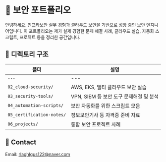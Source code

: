 # 🔐 보안 포트폴리오

안녕하세요. 인프라보안 실무 경험과 클라우드 보안을 기반으로 성장 중인 보안 엔지니어입니다.
이 포트폴리오는 제가 실제 경험한 문제 해결 사례, 클라우드 실습, 자동화 스크립트, 프로젝트 등을 정리한 공간입니다.

## 📁 디렉토리 구조

| 폴더 | 설명 |
|------|------|
| `---` | --- |
| `02_cloud-security/` | AWS, EKS, 멀티 클라우드 보안 실습 |
| `03_security-tools/` | VPN, SIEM 등 보안 도구 문제해결 및 분석 |
| `04_automation-scripts/` | 보안 자동화를 위한 스크립트 모음 |
| `05_certification-notes/` | 정보보안기사 등 자격증 준비 자료 |
| `06_projects/` | 통합 보안 프로젝트 사례 |

## 📧 Contact

Email: rlaghlgus122@naver.com
